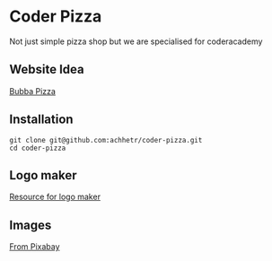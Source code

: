 # Coder Pizza

Not just simple pizza shop but we are specialised for coderacademy

## Website Idea

[Bubba Pizza](https://www.bubbapizza.com.au/)

## Installation

```
git clone git@github.com:achhetr/coder-pizza.git
cd coder-pizza
```

## Logo maker

[Resource for logo maker](https://www.freelogodesign.org/)

## Images

[From Pixabay](https://pixabay.com/)